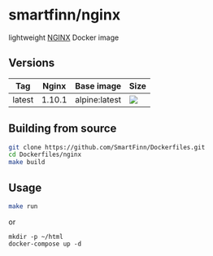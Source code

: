 smartfinn/nginx
===============

lightweight [NGINX](https://www.nginx.com/) Docker image


Versions
--------

| Tag    | Nginx  | Base image    | Size                                                                                                                                                                              |
|--------|--------|---------------|-----------------------------------------------------------------------------------------------------------------------------------------------------------------------------------|
| latest | 1.10.1 | alpine:latest | [![](https://images.microbadger.com/badges/image/smartfinn/nginx:latest.svg)](http://microbadger.com/images/smartfinn/nginx:latest "Get your own image badge on microbadger.com") |


Building from source
--------------------

```sh
git clone https://github.com/SmartFinn/Dockerfiles.git
cd Dockerfiles/nginx
make build
```


Usage
-----

```sh
make run
```
or
```
mkdir -p ~/html
docker-compose up -d
```
